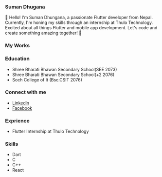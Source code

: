 ### Suman Dhugana
👋 Hello! I'm Suman Dhungana, a passionate Flutter developer from Nepal. Currently, I'm honing my skills through an internship at Thulo Technology. Excited about all things Flutter and mobile app development. Let's code and create something amazing together! 🚀

### My Works


### Education
- Shree Bharati Bhawan Secondary School(SEE 2073)
- Shree Bharati Bhawan Secondary School(+2 2076)
- Soch College of It (Bsc.CSIT 2076)

### Connect with me
- [Linkedln](linkedin.com/in/suman-dhungana-a945862a4)
- [Facebook](https://www.facebook.com/suman.dhungana.5680)

### Exprience
- Flutter Internship at Thulo Technology

### Skills
- Dart
- C
- C++
- React

